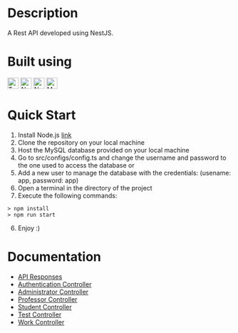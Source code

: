 # Description

A Rest API developed using NestJS.

# Built using
<p>
<img src="https://cdn.jsdelivr.net/gh/devicons/devicon/icons/typescript/typescript-original.svg" width=25 alt="TypeScript">
<img src="https://cdn.jsdelivr.net/gh/devicons/devicon/icons/nodejs/nodejs-original.svg" width=25  alt="Node.js">
<img src="https://cdn.jsdelivr.net/gh/devicons/devicon/icons/nestjs/nestjs-plain.svg" width=25 alt="NestJs">
<img src="https://cdn.jsdelivr.net/gh/devicons/devicon/icons/mysql/mysql-original.svg" width=25 alt="MySQL">
</p>

# Quick Start

1. Install Node.js [link](https://nodejs.org/en/)
2. Clone the repository on your local machine
3. Host the MySQL database provided on your local machine
4. Go to src/configs/config.ts and change the username and password to the one used to access the database or
5. Add a new user to manage the database with the credentials: (usename: app, password: app)
6. Open a terminal in the directory of the project
7. Execute the following commands:
```
> npm install
> npm run start
```
6. Enjoy :)

# Documentation

- [API Responses](docs/API_Responses.md)
- [Authentication Controller](docs/Authentication_Controller.md)
- [Administrator Controller](docs/Administrator_Controller.md)
- [Professor Controller](docs/Professor_Controller.md)
- [Student Controller](docs/Student_Controller.md)
- [Test Controller](docs/Test_Controller.md)
- [Work Controller](docs/Work_Controller.md)
